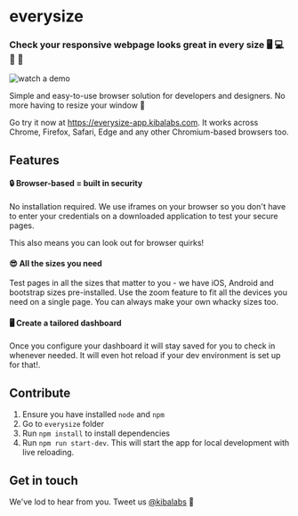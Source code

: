 # everysize

### Check your responsive webpage looks great in every size 🖥 💻 📱 👀

![watch a demo](https://everysize.kibalabs.com/assets/hero.gif)

Simple and easy-to-use browser solution for developers and designers. No more having to resize your window 🚀

Go try it now at https://everysize-app.kibalabs.com. It works across Chrome, Firefox, Safari, Edge and any other Chromium-based browsers too.

## Features

#### 🔒 Browser-based = built in security
No installation required. We use iframes on your browser so you don't have to enter your credentials on a downloaded application to test your secure pages.

This also means you can look out for browser quirks!

#### 😎 All the sizes you need
Test pages in all the sizes that matter to you - we have iOS, Android and bootstrap sizes pre-installed. Use the zoom feature to fit all the devices you need on a single page. You can always make your own whacky sizes too.

#### 🖥 Create a tailored dashboard
Once you configure your dashboard it will stay saved for you to check in whenever needed. It will even hot reload if your dev environment is set up for that!.

## Contribute
1. Ensure you have installed `node` and `npm`
2. Go to `everysize` folder
3. Run `npm install` to install dependencies
4. Run `npm run start-dev`. This will start the app for local development with live reloading.

## Get in touch

We've lod to hear from you. Tweet us [@kibalabs](https://twitter.com/kibalabs) 🌟
